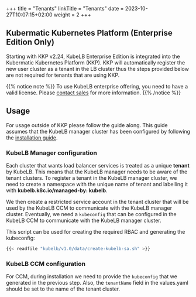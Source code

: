 +++
title = "Tenants"
linkTitle = "Tenants"
date = 2023-10-27T10:07:15+02:00
weight = 2
+++

## Kubermatic Kubernetes Platform (Enterprise Edition Only)

Starting with KKP v2.24, KubeLB Enterprise Edition is integrated into the Kubermatic Kubernetes Platform (KKP). KKP will automatically register the new user cluster as a tenant in the LB cluster thus the steps provided below are not required for tenants that are using KKP.

{{% notice note %}}
To use KubeLB enterprise offering, you need to have a valid license. Please [contact sales](mailto:sales@kubermatic.com) for more information.
{{% /notice %}}

## Usage

For usage outside of KKP please follow the guide along. This guide assumes that the KubeLB manager cluster has been configured by following the [installation guide](../../installation/).

### KubeLB Manager configuration

Each cluster that wants load balancer services is treated as a unique **tenant** by KubeLB. This means that the KubeLB manager needs to be aware of the tenant clusters. To register a tenant in the KubeLB manager cluster, we need to create a namespace with the unique name of tenant and labelling it with **kubelb.k8c.io/managed-by: kubelb**.

We then create a restricted service account in the tenant cluster that will be used by the KubeLB CCM to communicate with the KubeLB manager cluster. Eventually, we need a `kubeconfig` that can be configured in the KubeLB CCM to communicate with the KubeLB manager cluster.

This script can be used for creating the required RBAC and generating the kubeconfig:

```sh
{{< readfile "kubelb/v1.0/data/create-kubelb-sa.sh" >}}
```

### KubeLB CCM configuration

For CCM, during installation we need to provide the `kubeconfig` that we generated in the previous step. Also, the `tenantName` field in the values.yaml should be set to the name of the tenant cluster.
